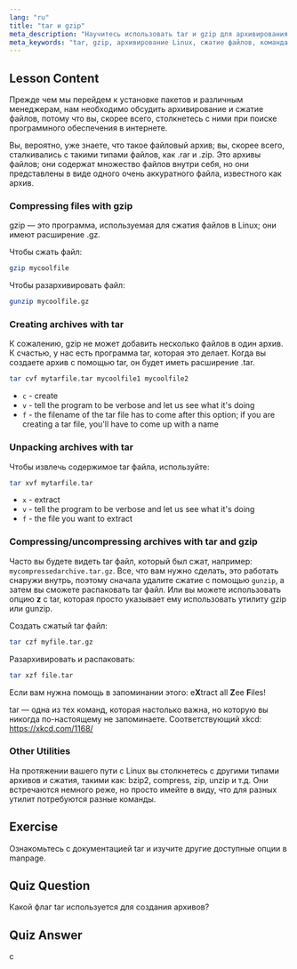 ```yaml
---
lang: "ru"
title: "tar и gzip"
meta_description: "Научитесь использовать tar и gzip для архивирования и сжатия файлов в Linux. Изучите команды для создания, извлечения и сжатия файлов. Начните с этого руководства для начинающих!"
meta_keywords: "tar, gzip, архивирование Linux, сжатие файлов, команда tar, команда gzip, учебник Linux, Linux для начинающих"
---
```


## Lesson Content

Прежде чем мы перейдем к установке пакетов и различным менеджерам, нам необходимо обсудить архивирование и сжатие файлов, потому что вы, скорее всего, столкнетесь с ними при поиске программного обеспечения в интернете.

Вы, вероятно, уже знаете, что такое файловый архив; вы, скорее всего, сталкивались с такими типами файлов, как .rar и .zip. Это архивы файлов; они содержат множество файлов внутри себя, но они представлены в виде одного очень аккуратного файла, известного как архив.

### Compressing files with gzip

gzip — это программа, используемая для сжатия файлов в Linux; они имеют расширение .gz.

Чтобы сжать файл:

```bash
gzip mycoolfile
```

Чтобы разархивировать файл:

```bash
gunzip mycoolfile.gz
```

### Creating archives with tar

К сожалению, gzip не может добавить несколько файлов в один архив. К счастью, у нас есть программа tar, которая это делает. Когда вы создаете архив с помощью tar, он будет иметь расширение .tar.

```bash
tar cvf mytarfile.tar mycoolfile1 mycoolfile2
```

- `c` - create
- `v` - tell the program to be verbose and let us see what it's doing
- `f` - the filename of the tar file has to come after this option; if you are creating a tar file, you'll have to come up with a name

### Unpacking archives with tar

Чтобы извлечь содержимое tar файла, используйте:

```bash
tar xvf mytarfile.tar
```

- `x` - extract
- `v` - tell the program to be verbose and let us see what it's doing
- `f` - the file you want to extract

### Compressing/uncompressing archives with tar and gzip

Часто вы будете видеть tar файл, который был сжат, например: `mycompressedarchive.tar.gz`. Все, что вам нужно сделать, это работать снаружи внутрь, поэтому сначала удалите сжатие с помощью `gunzip`, а затем вы сможете распаковать tar файл. Или вы можете использовать опцию **z** с tar, которая просто указывает ему использовать утилиту gzip или gunzip.

Создать сжатый tar файл:

```bash
tar czf myfile.tar.gz
```

Разархивировать и распаковать:

```bash
tar xzf file.tar
```

Если вам нужна помощь в запоминании этого: e**X**tract all **Z**ee **F**iles!

tar — одна из тех команд, которая настолько важна, но которую вы никогда по-настоящему не запоминаете. Соответствующий xkcd: <https://xkcd.com/1168/>

### Other Utilities

На протяжении вашего пути с Linux вы столкнетесь с другими типами архивов и сжатия, такими как: bzip2, compress, zip, unzip и т.д. Они встречаются немного реже, но просто имейте в виду, что для разных утилит потребуются разные команды.

## Exercise

Ознакомьтесь с документацией tar и изучите другие доступные опции в manpage.

## Quiz Question

Какой флаг tar используется для создания архивов?

## Quiz Answer

c
